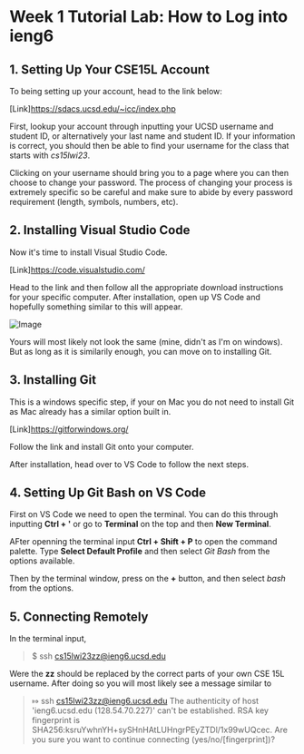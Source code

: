 # Week 1 Tutorial Lab: How to Log into ieng6

## 1. Setting Up Your CSE15L Account

To being setting up your account, head to the link below:

[Link]https://sdacs.ucsd.edu/~icc/index.php

First, lookup your account through inputting your UCSD username and student ID, or alternatively your last name and student ID.
If your information is correct, you should then be able to find your username for the class that starts with *cs15lwi23*.

Clicking on your username should bring you to a page where you can then choose to change your password. The process of changing your process
is extremely specific so be careful and make sure to abide by every password requirement (length, symbols, numbers, etc).

## 2. Installing Visual Studio Code

Now it's time to install Visual Studio Code.

[Link]https://code.visualstudio.com/

Head to the link and then follow all the appropriate download instructions for your specific computer. After installation,
open up VS Code and hopefully something similar to this will appear.

![Image](https://ucsd-cse15l-w23.github.io/images/vscode.png)

Yours will most likely not look the same (mine, didn't as I'm on windows). But as long as it is similarily enough, you can move on to installing Git.

## 3. Installing Git

This is a windows specific step, if your on Mac you do not need to install Git as Mac already has a similar option built in.

[Link]https://gitforwindows.org/

Follow the link and install Git onto your computer.

After installation, head over to VS Code to follow the next steps.

## 4. Setting Up Git Bash on VS Code

First on VS Code we need to open the terminal. You can do this through inputting **Ctrl + '** or go to **Terminal** on the top and then **New Terminal**.

AFter openning the terminal input **Ctrl + Shift + P** to open the command palette. Type **Select Default Profile** and then select *Git Bash* from the options 
available.

Then by the terminal window, press on the **+** button, and then select *bash* from the options.

## 5. Connecting Remotely

In the terminal input, 
> $ ssh cs15lwi23zz@ieng6.ucsd.edu

Were the **zz** should be replaced by the correct parts of your own CSE 15L username.
After doing so you will most likely see a message similar to 
> ⤇ ssh cs15lwi23zz@ieng6.ucsd.edu
The authenticity of host 'ieng6.ucsd.edu (128.54.70.227)' can't be established.
RSA key fingerprint is SHA256:ksruYwhnYH+sySHnHAtLUHngrPEyZTDl/1x99wUQcec.
Are you sure you want to continue connecting (yes/no/[fingerprint])? 


